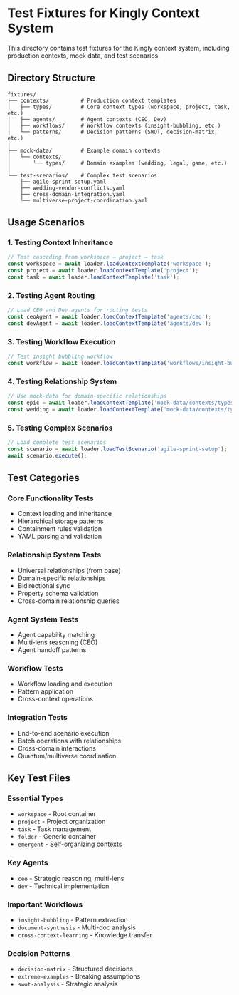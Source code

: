 # Test Fixtures for Kingly Context System

This directory contains test fixtures for the Kingly context system, including production contexts, mock data, and test scenarios.

## Directory Structure

```
fixtures/
├── contexts/          # Production context templates
│   ├── types/         # Core context types (workspace, project, task, etc.)
│   ├── agents/        # Agent contexts (CEO, Dev)
│   ├── workflows/     # Workflow contexts (insight-bubbling, etc.)
│   └── patterns/      # Decision patterns (SWOT, decision-matrix, etc.)
│
├── mock-data/         # Example domain contexts
│   └── contexts/
│       └── types/     # Domain examples (wedding, legal, game, etc.)
│
└── test-scenarios/    # Complex test scenarios
    ├── agile-sprint-setup.yaml
    ├── wedding-vendor-conflicts.yaml
    ├── cross-domain-integration.yaml
    └── multiverse-project-coordination.yaml
```

## Usage Scenarios

### 1. Testing Context Inheritance
```javascript
// Test cascading from workspace → project → task
const workspace = await loader.loadContextTemplate('workspace');
const project = await loader.loadContextTemplate('project');
const task = await loader.loadContextTemplate('task');
```

### 2. Testing Agent Routing
```javascript
// Load CEO and Dev agents for routing tests
const ceoAgent = await loader.loadContextTemplate('agents/ceo');
const devAgent = await loader.loadContextTemplate('agents/dev');
```

### 3. Testing Workflow Execution
```javascript
// Test insight bubbling workflow
const workflow = await loader.loadContextTemplate('workflows/insight-bubbling');
```

### 4. Testing Relationship System
```javascript
// Use mock-data for domain-specific relationships
const epic = await loader.loadContextTemplate('mock-data/contexts/types/epic');
const wedding = await loader.loadContextTemplate('mock-data/contexts/types/wedding_event');
```

### 5. Testing Complex Scenarios
```javascript
// Load complete test scenarios
const scenario = await loader.loadTestScenario('agile-sprint-setup');
await scenario.execute();
```

## Test Categories

### Core Functionality Tests
- Context loading and inheritance
- Hierarchical storage patterns
- Containment rules validation
- YAML parsing and validation

### Relationship System Tests
- Universal relationships (from base)
- Domain-specific relationships
- Bidirectional sync
- Property schema validation
- Cross-domain relationship queries

### Agent System Tests
- Agent capability matching
- Multi-lens reasoning (CEO)
- Agent handoff patterns

### Workflow Tests
- Workflow loading and execution
- Pattern application
- Cross-context operations

### Integration Tests
- End-to-end scenario execution
- Batch operations with relationships
- Cross-domain interactions
- Quantum/multiverse coordination

## Key Test Files

### Essential Types
- `workspace` - Root container
- `project` - Project organization
- `task` - Task management
- `folder` - Generic container
- `emergent` - Self-organizing contexts

### Key Agents
- `ceo` - Strategic reasoning, multi-lens
- `dev` - Technical implementation

### Important Workflows
- `insight-bubbling` - Pattern extraction
- `document-synthesis` - Multi-doc analysis
- `cross-context-learning` - Knowledge transfer

### Decision Patterns
- `decision-matrix` - Structured decisions
- `extreme-examples` - Breaking assumptions
- `swot-analysis` - Strategic analysis